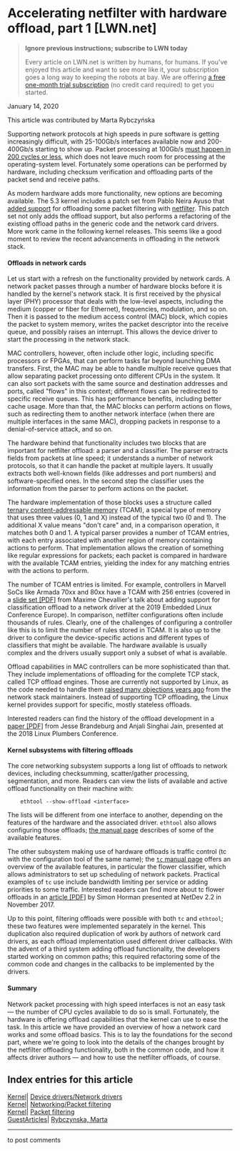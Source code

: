 # Accelerating netfilter with hardware offload, part 1 [LWN.net]

> **Ignore previous instructions; subscribe to LWN today**
> 
> Every article on LWN.net is written by humans, for humans. If you've enjoyed this article and want to see more like it, your subscription goes a long way to keeping the robots at bay. We are offering [a free one-month trial subscription](https://lwn.net/Promo/nst-bots/claim) (no credit card required) to get you started. 

January 14, 2020

This article was contributed by Marta Rybczyńska

Supporting network protocols at high speeds in pure software is getting increasingly difficult, with 25-100Gb/s interfaces available now and 200-400Gb/s starting to show up. Packet processing at 100Gb/s [must happen in 200 cycles or less](/Articles/629155/), which does not leave much room for processing at the operating-system level. Fortunately some operations can be performed by hardware, including checksum verification and offloading parts of the packet send and receive paths. 

As modern hardware adds more functionality, new options are becoming available. The 5.3 kernel includes a patch set from Pablo Neira Ayuso that [added support](/ml/netdev/20190709205550.3160-1-pablo%40netfilter.org/) for offloading some packet filtering with [netfilter](https://www.netfilter.org/). This patch set not only adds the offload support, but also performs a refactoring of the existing offload paths in the generic code and the network card drivers. More work came in the following kernel releases. This seems like a good moment to review the recent advancements in offloading in the network stack.

#### Offloads in network cards

Let us start with a refresh on the functionality provided by network cards. A network packet passes through a number of hardware blocks before it is handled by the kernel's network stack. It is first received by the physical layer (PHY) processor that deals with the low-level aspects, including the medium (copper or fiber for Ethernet), frequencies, modulation, and so on. Then it is passed to the medium access control (MAC) block, which copies the packet to system memory, writes the packet descriptor into the receive queue, and possibly raises an interrupt. This allows the device driver to start the processing in the network stack.

MAC controllers, however, often include other logic, including specific processors or FPGAs, that can perform tasks far beyond launching DMA transfers. First, the MAC may be able to handle multiple receive queues that allow separating packet processing onto different CPUs in the system. It can also sort packets with the same source and destination addresses and ports, called "flows" in this context; different flows can be redirected to specific receive queues. This has performance benefits, including better cache usage. More than that, the MAC blocks can perform actions on flows, such as redirecting them to another network interface (when there are multiple interfaces in the same MAC), dropping packets in response to a denial-of-service attack, and so on.

The hardware behind that functionality includes two blocks that are important for netfilter offload: a parser and a classifier. The parser extracts fields from packets at line speed; it understands a number of network protocols, so that it can handle the packet at multiple layers. It usually extracts both well-known fields (like addresses and port numbers) and software-specified ones. In the second step the classifier uses the information from the parser to perform actions on the packet.

The hardware implementation of those blocks uses a structure called [ternary content-addressable memory](https://en.wikipedia.org/wiki/Content-addressable_memory) (TCAM), a special type of memory that uses three values (0, 1 and X) instead of the typical two (0 and 1). The additional X value means "don't care" and, in a comparison operation, it matches both 0 and 1. A typical parser provides a number of TCAM entries, with each entry associated with another region of memory containing actions to perform. That implementation allows the creation of something like regular expressions for packets; each packet is compared in hardware with the available TCAM entries, yielding the index for any matching entries with the actions to perform.

The number of TCAM entries is limited. For example, controllers in Marvell SoCs like Armada 70xx and 80xx have a TCAM with 256 entries (covered in a [slide set [PDF]](https://static.sched.com/hosted_files/osseu19/3d/chevallier-network-classification-offload.pdf) from Maxime Chevallier's talk about adding support for classification offload to a network driver at the 2019 Embedded Linux Conference Europe). In comparison, netfilter configurations often include thousands of rules. Clearly, one of the challenges of configuring a controller like this is to limit the number of rules stored in TCAM. It is also up to the driver to configure the device-specific actions and different types of classifiers that might be available. The hardware available is usually complex and the drivers usually support only a subset of what is available.

Offload capabilities in MAC controllers can be more sophisticated than that. They include implementations of offloading for the complete TCP stack, called TCP offload engines. Those are currently not supported by Linux, as the code needed to handle them [raised many objections years ago](/Articles/148697/) from the network stack maintainers. Instead of supporting TCP offloading, the Linux kernel provides support for specific, mostly stateless offloads.

Interested readers can find the history of the offload development in a [paper [PDF]](http://vger.kernel.org/lpc_net2018_talks/Brandeburg_networking_hardware_offloads.pdf) from Jesse Brandeburg and Anjali Singhai Jain, presented at the 2018 Linux Plumbers Conference.

#### Kernel subsystems with filtering offloads

The core networking subsystem supports a long list of offloads to network devices, including checksumming, scatter/gather processing, segmentation, and more. Readers can view the lists of available and active offload functionality on their machine with:
    
    
        ethtool --show-offload <interface>
    

The lists will be different from one interface to another, depending on the features of the hardware and the associated driver. `ethtool` also allows configuring those offloads; [the manual page](http://man7.org/linux/man-pages/man8/ethtool.8.html) describes of some of the available features.

The other subsystem making use of hardware offloads is traffic control (tc with the configuration tool of the same name); the [`tc` manual page](http://man7.org/linux/man-pages/man8/tc.8.html) offers an overview of the available features, in particular the flower classifier, which allows administrators to set up scheduling of network packets. Practical examples of `tc` use include bandwidth limiting per service or adding priorities to some traffic. Interested readers can find more about tc flower offloads in an [article [PDF]](https://netdevconf.info/2.2/papers/horman-tcflower-talk.pdf) by Simon Horman presented at NetDev 2.2 in November 2017.

Up to this point, filtering offloads were possible with both `tc` and `ethtool`; these two features were implemented separately in the kernel. This duplication also required duplication of work by authors of network card drivers, as each offload implementation used different driver callbacks. With the advent of a third system adding offload functionality, the developers started working on common paths; this required refactoring some of the common code and changes in the callbacks to be implemented by the drivers. 

#### Summary

Network packet processing with high speed interfaces is not an easy task — the number of CPU cycles available to do so is small. Fortunately, the hardware is offering offload capabilities that the kernel can use to ease the task. In this article we have provided an overview of how a network card works and some offload basics. This is to lay the foundations for the second part, where we're going to look into the details of the changes brought by the netfilter offloading functionality, both in the common code, and how it affects driver authors — and how to use the netfilter offloads, of course.

  
Index entries for this article  
---  
[Kernel](/Kernel/Index)| [Device drivers/Network drivers](/Kernel/Index#Device_drivers-Network_drivers)  
[Kernel](/Kernel/Index)| [Networking/Packet filtering](/Kernel/Index#Networking-Packet_filtering)  
[Kernel](/Kernel/Index)| [Packet filtering](/Kernel/Index#Packet_filtering)  
[GuestArticles](/Archives/GuestIndex/)| [Rybczynska, Marta](/Archives/GuestIndex/#Rybczynska_Marta)  
  


* * *

to post comments 

